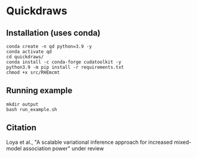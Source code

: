 # Quickdraws #

## Installation (uses conda) ##
```
conda create -n qd python=3.9 -y
conda activate qd
cd quickdraws/
conda install -c conda-forge cudatoolkit -y
python3.9 -m pip install -r requirements.txt 
chmod +x src/RHEmcmt 
```

## Running example ##
```
mkdir output
bash run_example.sh
```

## Citation ##
Loya et al., "A scalable variational inference approach for increased mixed-model association power" under review

